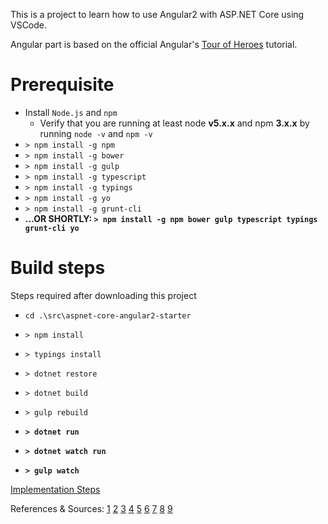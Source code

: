 This is a project to learn how to use Angular2 with ASP.NET Core using VSCode. 

Angular part is based on the official Angular's [Tour of Heroes](https://angular.io/docs/ts/latest/tutorial/) tutorial.

# Prerequisite
* Install `Node.js` and `npm` 
    * Verify that you are running at least node **v5.x.x** and npm **3.x.x** by running `node -v` and `npm -v`
* `> npm install -g npm`
* `> npm install -g bower`
* `> npm install -g gulp`
* `> npm install -g typescript`
* `> npm install -g typings`
* `> npm install -g yo`
* `> npm install -g grunt-cli`
* __...OR SHORTLY: `> npm install -g npm bower gulp typescript typings grunt-cli yo`__

# Build steps
Steps required after downloading this project
* `cd .\src\aspnet-core-angular2-starter`
* `> npm install`
* `> typings install`
* `> dotnet restore`
* `> dotnet build`
* `> gulp rebuild`


* __`> dotnet run`__
* __`> dotnet watch run`__
* __`> gulp watch`__

[Implementation Steps](ImplementationSteps.md)

References & Sources:
[1](https://angular.io/docs/ts/latest/quickstart.html)
[2](https://angular.io/docs/ts/latest/tutorial/)
[3](https://github.com/antonybudianto/angular2-starter)
[4](https://github.com/mdymel/AspNetCoreAngular2)
[5](https://github.com/FabianGosebrink/ASPNET-Core-Angular2-StarterTemplate)
[6](http://asp.net-hacker.rocks/2016/04/04/aspnetcore-and-angular2-part1.html)
[7](http://asp.net-hacker.rocks/2016/08/08/setup-angular2-typescript-aspnetcore-in-visualstudio.html)
[8](http://www.mithunvp.com/angular-2-asp-net-core-visual-studio-code-typescript/)
[9](https://angular.io/docs/ts/latest/cookbook/visual-studio-2015.html)